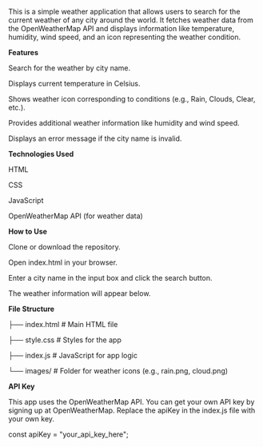 
This is a simple weather application that allows users to search for the current weather of any city around the world. It fetches weather data from the OpenWeatherMap API and displays information like temperature, humidity, wind speed, and an icon representing the weather condition.

**Features**

Search for the weather by city name.

Displays current temperature in Celsius.

Shows weather icon corresponding to conditions (e.g., Rain, Clouds, Clear, etc.).

Provides additional weather information like humidity and wind speed.

Displays an error message if the city name is invalid.

**Technologies Used**

HTML

CSS

JavaScript

OpenWeatherMap API (for weather data)

**How to Use**

Clone or download the repository.

Open index.html in your browser.

Enter a city name in the input box and click the search button.

The weather information will appear below.

**File Structure**

├── index.html        # Main HTML file

├── style.css         # Styles for the app

├── index.js          # JavaScript for app logic

└── images/           # Folder for weather icons (e.g., rain.png, cloud.png)

**API Key**

This app uses the OpenWeatherMap API. You can get your own API key by signing up at OpenWeatherMap. Replace the apiKey in the index.js file with your own key.

const apiKey = "your_api_key_here";

